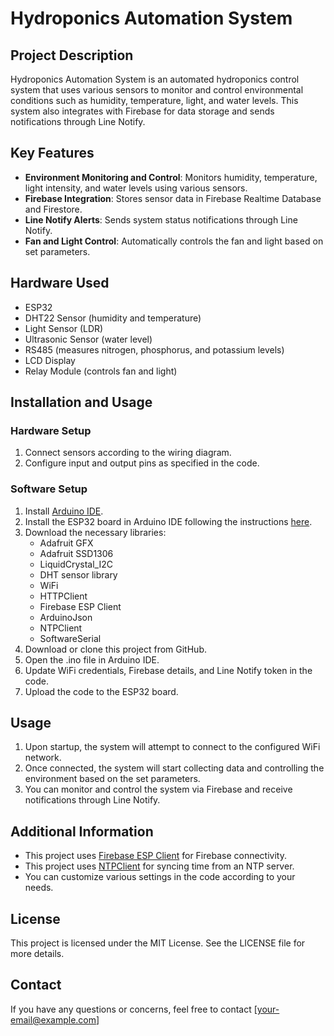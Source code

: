 # Hydroponics Automation System

## Project Description
Hydroponics Automation System is an automated hydroponics control system that uses various sensors to monitor and control environmental conditions such as humidity, temperature, light, and water levels. This system also integrates with Firebase for data storage and sends notifications through Line Notify.

## Key Features
- **Environment Monitoring and Control**: Monitors humidity, temperature, light intensity, and water levels using various sensors.
- **Firebase Integration**: Stores sensor data in Firebase Realtime Database and Firestore.
- **Line Notify Alerts**: Sends system status notifications through Line Notify.
- **Fan and Light Control**: Automatically controls the fan and light based on set parameters.

## Hardware Used
- ESP32
- DHT22 Sensor (humidity and temperature)
- Light Sensor (LDR)
- Ultrasonic Sensor (water level)
- RS485 (measures nitrogen, phosphorus, and potassium levels)
- LCD Display
- Relay Module (controls fan and light)

## Installation and Usage
### Hardware Setup
1. Connect sensors according to the wiring diagram.
2. Configure input and output pins as specified in the code.

### Software Setup
1. Install [Arduino IDE](https://www.arduino.cc/en/software).
2. Install the ESP32 board in Arduino IDE following the instructions [here](https://randomnerdtutorials.com/installing-the-esp32-board-in-arduino-ide-windows-instructions/).
3. Download the necessary libraries:
   - Adafruit GFX
   - Adafruit SSD1306
   - LiquidCrystal_I2C
   - DHT sensor library
   - WiFi
   - HTTPClient
   - Firebase ESP Client
   - ArduinoJson
   - NTPClient
   - SoftwareSerial
4. Download or clone this project from GitHub.
5. Open the .ino file in Arduino IDE.
6. Update WiFi credentials, Firebase details, and Line Notify token in the code.
7. Upload the code to the ESP32 board.

## Usage
1. Upon startup, the system will attempt to connect to the configured WiFi network.
2. Once connected, the system will start collecting data and controlling the environment based on the set parameters.
3. You can monitor and control the system via Firebase and receive notifications through Line Notify.

## Additional Information
- This project uses [Firebase ESP Client](https://github.com/mobizt/Firebase-ESP-Client) for Firebase connectivity.
- This project uses [NTPClient](https://github.com/arduino-libraries/NTPClient) for syncing time from an NTP server.
- You can customize various settings in the code according to your needs.

## License
This project is licensed under the MIT License. See the LICENSE file for more details.

## Contact
If you have any questions or concerns, feel free to contact [your-email@example.com]
